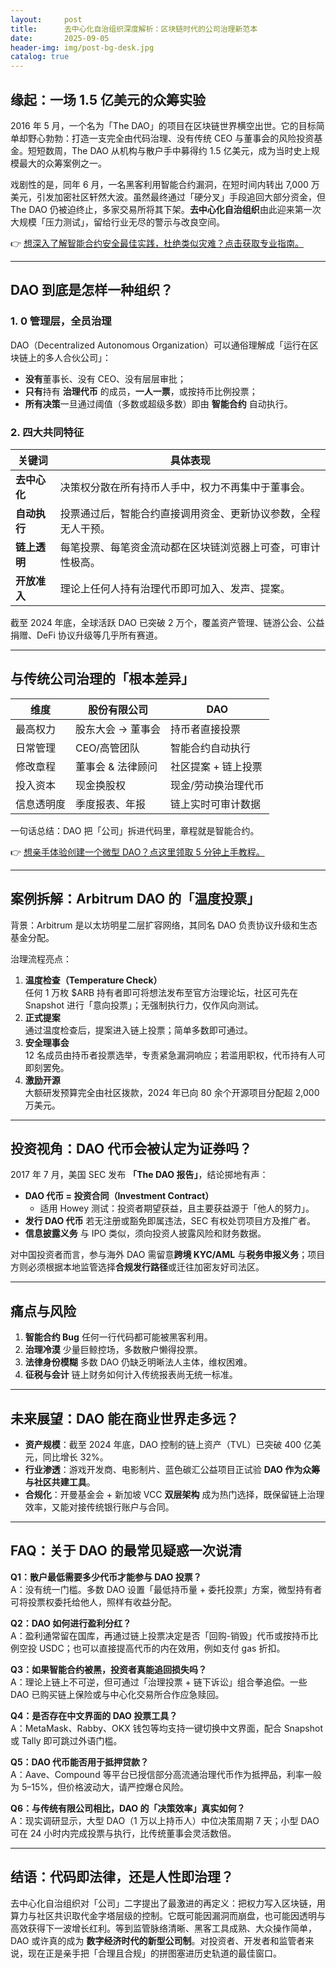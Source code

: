 ```yaml
---
layout:     post
title:      去中心化自治组织深度解析：区块链时代的公司治理新范本
date:       2025-09-05
header-img: img/post-bg-desk.jpg
catalog: true
---
```


## 缘起：一场 1.5 亿美元的众筹实验

2016 年 5 月，一个名为「The DAO」的项目在区块链世界横空出世。它的目标简单却野心勃勃：打造一支完全由代码治理、没有传统 CEO 与董事会的风险投资基金。短短数周，The DAO 从机构与散户手中募得约 1.5 亿美元，成为当时史上规模最大的众筹案例之一。

戏剧性的是，同年 6 月，一名黑客利用智能合约漏洞，在短时间内转出 7,000 万美元，引发加密社区轩然大波。虽然最终通过「硬分叉」手段追回大部分资金，但 The DAO 仍被迫终止，多家交易所将其下架。**去中心化自治组织**由此迎来第一次大规模「压力测试」，留给行业无尽的警示与改良空间。

👉 [想深入了解智能合约安全最佳实践，杜绝类似灾难？点击获取专业指南。](https://okxdog.com/)

---

## DAO 到底是怎样一种组织？

### 1. 0 管理层，全员治理

DAO（Decentralized Autonomous Organization）可以通俗理解成「运行在区块链上的多人合伙公司」：

- **没有**董事长、没有 CEO、没有层层审批；
- **只有**持有 **治理代币** 的成员，**一人一票**，或按持币比例投票；
- **所有决策**一旦通过阈值（多数或超级多数）即由 **智能合约** 自动执行。

### 2. 四大共同特征

| 关键词 | 具体表现 |
|---|---|
| **去中心化** | 决策权分散在所有持币人手中，权力不再集中于董事会。 |
| **自动执行** | 投票通过后，智能合约直接调用资金、更新协议参数，全程无人干预。 |
| **链上透明** | 每笔投票、每笔资金流动都在区块链浏览器上可查，可审计性极高。 |
| **开放准入** | 理论上任何人持有治理代币即可加入、发声、提案。 |

截至 2024 年底，全球活跃 DAO 已突破 2 万个，覆盖资产管理、链游公会、公益捐赠、DeFi 协议升级等几乎所有赛道。

---

## 与传统公司治理的「根本差异」

| 维度 | 股份有限公司 | DAO |
|---|---|---|
| 最高权力 | 股东大会 → 董事会 | 持币者直接投票 |
| 日常管理 | CEO/高管团队 | 智能合约自动执行 |
| 修改章程 | 董事会 & 法律顾问 | 社区提案 + 链上投票 |
| 投入资本 | 现金换股权 | 现金/劳动换治理代币 |
| 信息透明度 | 季度报表、年报 | 链上实时可审计数据 |

一句话总结：DAO 把「公司」拆进代码里，章程就是智能合约。

👉 [想亲手体验创建一个微型 DAO？点这里领取 5 分钟上手教程。](https://okxdog.com/)

---

## 案例拆解：Arbitrum DAO 的「温度投票」

背景：Arbitrum 是以太坊明星二层扩容网络，其同名 DAO 负责协议升级和生态基金分配。

治理流程亮点：

1. **温度检查（Temperature Check）**  
   任何 1 万枚 $ARB 持有者即可将想法发布至官方治理论坛，社区可先在 Snapshot 进行「意向投票」；无强制执行力，仅作风向测试。
2. **正式提案**  
   通过温度检查后，提案进入链上投票；简单多数即可通过。
3. **安全理事会**  
   12 名成员由持币者投票选举，专责紧急漏洞响应；若滥用职权，代币持有人可即刻罢免。
4. **激励开源**  
   大额研发预算完全由社区拨款，2024 年已向 80 余个开源项目分配超 2,000 万美元。

---

## 投资视角：DAO 代币会被认定为证券吗？

2017 年 7 月，美国 SEC 发布 **「The DAO 报告」**，结论掷地有声：

- **DAO 代币 = 投资合同（Investment Contract）**  
  - 适用 Howey 测试：投资者期望获益，且主要获益源于「他人的努力」。
- **发行 DAO 代币** 若无注册或豁免即属违法，SEC 有权处罚项目方及推广者。
- **信息披露义务** 与 IPO 类似，须向投资人披露风险和财务数据。

对中国投资者而言，参与海外 DAO 需留意**跨境 KYC/AML** 与**税务申报义务**；项目方则必须根据本地监管选择**合规发行路径**或迁往加密友好司法区。

---

## 痛点与风险

1. **智能合约 Bug** 任何一行代码都可能被黑客利用。
2. **治理冷漠** 少量巨鲸控场，多数散户懒得投票。
3. **法律身份模糊** 多数 DAO 仍缺乏明晰法人主体，维权困难。
4. **征税与会计** 链上财务如何计入传统报表尚无统一标准。

---

## 未来展望：DAO 能在商业世界走多远？

- **资产规模**：截至 2024 年底，DAO 控制的链上资产（TVL）已突破 400 亿美元，同比增长 32%。
- **行业渗透**：游戏开发商、电影制片、蓝色碳汇公益项目正试验 **DAO 作为众筹与社区共建工具**。
- **合规化**：开曼基金会 + 新加坡 VCC **双层架构** 成为热门选择，既保留链上治理效率，又能对接传统银行账户与合同。

---

## FAQ：关于 DAO 的最常见疑惑一次说清

**Q1：散户最低需要多少代币才能参与 DAO 投票？**  
A：没有统一门槛。多数 DAO 设置「最低持币量 + 委托投票」方案，微型持有者可将投票权委托给他人，照样有收益分配。

**Q2：DAO 如何进行盈利分红？**  
A：盈利通常留在国库，再通过链上投票决定是否「回购-销毁」代币或按持币比例空投 USDC；也可以直接提高代币的内在效用，例如支付 gas 折扣。

**Q3：如果智能合约被黑，投资者真能追回损失吗？**  
A：理论上链上不可逆，但可通过「治理投票 + 链下诉讼」组合拳追偿。一些 DAO 已购买链上保险或与中心化交易所合作应急赎回。

**Q4：是否存在中文界面的 DAO 投票工具？**  
A：MetaMask、Rabby、OKX 钱包等均支持一键切换中文界面，配合 Snapshot 或 Tally 即可跳过外语门槛。

**Q5：DAO 代币能否用于抵押贷款？**  
A：Aave、Compound 等平台已授信部分高流通治理代币作为抵押品，利率一般为 5–15%，但价格波动大，请严控爆仓风险。

**Q6：与传统有限公司相比，DAO 的「决策效率」真实如何？**  
A：现实调研显示，大型 DAO（1 万以上持币人）中位决策周期 7 天；小型 DAO 可在 24 小时内完成投票与执行，比传统董事会灵活数倍。

---

## 结语：代码即法律，还是人性即治理？

去中心化自治组织对「公司」二字提出了最激进的再定义：把权力写入区块链，用算力与社区共识取代金字塔层级的控制。它既可能因漏洞而崩盘，也可能因透明与高效获得下一波增长红利。等到监管脉络清晰、黑客工具成熟、大众操作简单，DAO 或许真的成为 **数字经济时代的新型公司制**。对投资者、开发者和监管者来说，现在正是亲手把「合理且合规」的拼图塞进历史轨道的最佳窗口。